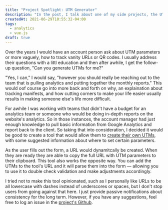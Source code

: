 ```yaml
---
title: "Project Spotlight: UTM Generator"
description: "In the post, I talk about one of my side projects, the UTM Generator."
createdAt: 2021-06-29T10:55:32-04:00
tags:
  - analytics
  - vue.js
draft: true
---
```


Over the years I would have an account person ask about UTM parameters or more vaguely, how to track vanity URLs or QR codes. I usually address their questions with a littl education and then after awhile, I get the follow-up question, "Can you generate UTMs for me?"

"Yes, I can," I would say, "however you should really be reaching out to the team that is pulling analytics and putting together the monthly reports." This would oof course go into more back and forth on why, an explaination about tracking manifests, and how cutting corners to make your life easier usually results in making someone else's life more difficult.

For awhile I was working with teams that didn't have a budget for an analytics team or someone who would be doing in-depth reports on the website's analytics. So in those instances, the account manager had just enough knowledge to pull basic information from Google Analytics and report back to the client. So taking that into consideration, I decided it would be good to create a tool that would allow them to [create their own UTMs](https://utm-generator.morsecodemedia.com/?utm_source=blog.morsecodemedia.com&utm_medium=post), with some suggested information about where to set certain parameters.

As the user fills out the form, a URL would dynamitcally be created. When they are ready they are able to copy the full URL with UTM parameters to their clipboard. This tool also works the opposite way. You can add the UTMs to the tool's URL and it will parse them into the form &mdash; allowing you to use it to double check validation and make adjustments accordingly.

I tried not to make this tool opinionated, such as I personally like URLs to be all lowercase with dashes instead of underscores or spaces, but I don't stop users from going against that here. I just provide passive notifications about consistency for the long term. However, if you have any suggestions, feel free to log an issue in the [project's Github](https://github.com/morsecodemedia/utm-generator.morsecodemedia.com/issues).
